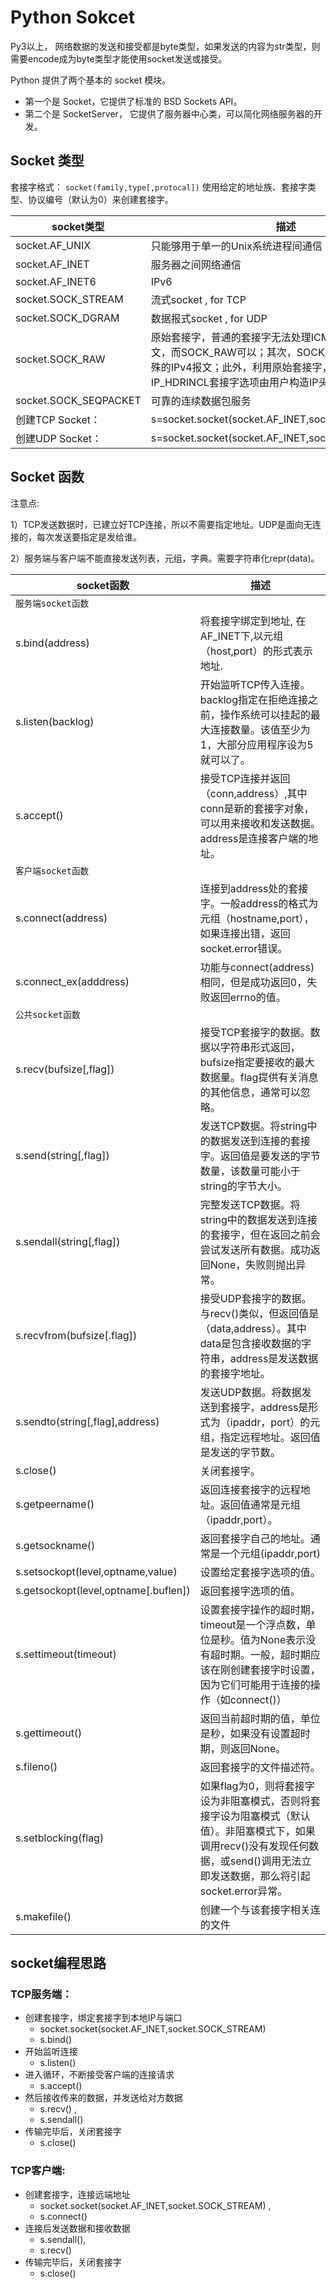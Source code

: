 # Python Sokcet




Py3以上， 网络数据的发送和接受都是byte类型，如果发送的内容为str类型，则需要encode成为byte类型才能使用socket发送或接受。


Python 提供了两个基本的 socket 模块。
* 第一个是 Socket，它提供了标准的 BSD Sockets API。
* 第二个是 SocketServer， 它提供了服务器中心类，可以简化网络服务器的开发。



## Socket 类型
套接字格式：
`socket(family,type[,protocal])` 使用给定的地址族、套接字类型、协议编号（默认为0）来创建套接字。

socket类型  |   描述
------------|------------------------
socket.AF_UNIX  |   只能够用于单一的Unix系统进程间通信
socket.AF_INET  |   服务器之间网络通信
socket.AF_INET6 |   IPv6
socket.SOCK_STREAM  |   流式socket , for TCP
socket.SOCK_DGRAM   |   数据报式socket , for UDP
socket.SOCK_RAW |   原始套接字，普通的套接字无法处理ICMP、IGMP等网络报文，而SOCK_RAW可以；其次，SOCK_RAW也可以处理特殊的IPv4报文；此外，利用原始套接字，可以通过IP_HDRINCL套接字选项由用户构造IP头。
socket.SOCK_SEQPACKET   |   可靠的连续数据包服务
创建TCP Socket：    |   s=socket.socket(socket.AF_INET,socket.SOCK_STREAM)
创建UDP Socket：    |   s=socket.socket(socket.AF_INET,socket.SOCK_DGRAM)



## Socket 函数
注意点:

1）TCP发送数据时，已建立好TCP连接，所以不需要指定地址。UDP是面向无连接的，每次发送要指定是发给谁。

2）服务端与客户端不能直接发送列表，元组，字典。需要字符串化repr(data)。


socket函数  |   描述
------------|---------------------
`服务端socket函数`    |   
s.bind(address) |   将套接字绑定到地址, 在AF_INET下,以元组（host,port）的形式表示地址.
s.listen(backlog)   |   开始监听TCP传入连接。backlog指定在拒绝连接之前，操作系统可以挂起的最大连接数量。该值至少为1，大部分应用程序设为5就可以了。
s.accept()  |   接受TCP连接并返回（conn,address）,其中conn是新的套接字对象，可以用来接收和发送数据。address是连接客户端的地址。
`客户端socket函数`    |   
s.connect(address)  |   连接到address处的套接字。一般address的格式为元组（hostname,port），如果连接出错，返回socket.error错误。
s.connect_ex(adddress)  |   功能与connect(address)相同，但是成功返回0，失败返回errno的值。
`公共socket函数`  |   
s.recv(bufsize[,flag])  |   接受TCP套接字的数据。数据以字符串形式返回，bufsize指定要接收的最大数据量。flag提供有关消息的其他信息，通常可以忽略。
s.send(string[,flag])   |   发送TCP数据。将string中的数据发送到连接的套接字。返回值是要发送的字节数量，该数量可能小于string的字节大小。
s.sendall(string[,flag])    |   完整发送TCP数据。将string中的数据发送到连接的套接字，但在返回之前会尝试发送所有数据。成功返回None，失败则抛出异常。
s.recvfrom(bufsize[.flag])  |   接受UDP套接字的数据。与recv()类似，但返回值是（data,address）。其中data是包含接收数据的字符串，address是发送数据的套接字地址。
s.sendto(string[,flag],address) |   发送UDP数据。将数据发送到套接字，address是形式为（ipaddr，port）的元组，指定远程地址。返回值是发送的字节数。
s.close()   |   关闭套接字。
s.getpeername() |   返回连接套接字的远程地址。返回值通常是元组（ipaddr,port）。
s.getsockname() |   返回套接字自己的地址。通常是一个元组(ipaddr,port)
s.setsockopt(level,optname,value)   |   设置给定套接字选项的值。
s.getsockopt(level,optname[.buflen])    |   返回套接字选项的值。
s.settimeout(timeout)   |   设置套接字操作的超时期，timeout是一个浮点数，单位是秒。值为None表示没有超时期。一般，超时期应该在刚创建套接字时设置，因为它们可能用于连接的操作（如connect()）
s.gettimeout()  |   返回当前超时期的值，单位是秒，如果没有设置超时期，则返回None。
s.fileno()  |   返回套接字的文件描述符。
s.setblocking(flag) |   如果flag为0，则将套接字设为非阻塞模式，否则将套接字设为阻塞模式（默认值）。非阻塞模式下，如果调用recv()没有发现任何数据，或send()调用无法立即发送数据，那么将引起socket.error异常。
s.makefile()    |   创建一个与该套接字相关连的文件




## socket编程思路
### TCP服务端：

* 创建套接字，绑定套接字到本地IP与端口    
  * socket.socket(socket.AF_INET,socket.SOCK_STREAM) 
  * s.bind()
* 开始监听连接                   
  * s.listen()
* 进入循环，不断接受客户端的连接请求              
  * s.accept()
* 然后接收传来的数据，并发送给对方数据         
  * s.recv() , 
  * s.sendall()
* 传输完毕后，关闭套接字                     
  * s.close()

### TCP客户端:

* 创建套接字，连接远端地址     
  * socket.socket(socket.AF_INET,socket.SOCK_STREAM) , 
  * s.connect()
* 连接后发送数据和接收数据           
  * s.sendall(), 
  * s.recv()
* 传输完毕后，关闭套接字          
  * s.close()


